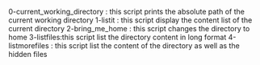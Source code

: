 0-current_working_directory : this script prints the absolute path of the current working directory 
1-listit : this script display the content list of the current directory
2-bring_me_home : this script changes the directory to home
3-listfiles:this script list the directory content in long format
4-listmorefiles : this script list the content of the directory as well as the hidden files
